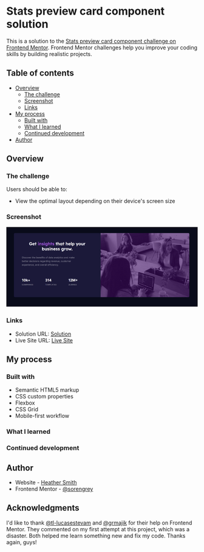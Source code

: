 # Stats preview card component solution

This is a solution to the [Stats preview card component challenge on Frontend Mentor](https://www.frontendmentor.io/challenges/stats-preview-card-component-8JqbgoU62). Frontend Mentor challenges help you improve your coding skills by building realistic projects. 

## Table of contents

- [Overview](#overview)
  - [The challenge](#the-challenge)
  - [Screenshot](#screenshot)
  - [Links](#links)
- [My process](#my-process)
  - [Built with](#built-with)
  - [What I learned](#what-i-learned)
  - [Continued development](#continued-development)
- [Author](#author)

## Overview

### The challenge

Users should be able to:

- View the optimal layout depending on their device's screen size

### Screenshot

![screenshot of the page](./images/screenshot.png)

### Links

- Solution URL: [Solution](https://www.frontendmentor.io/solutions/html-css-google-fonts-Kh9mkbabd)
- Live Site URL: [Live Site](https://sorengrey.github.io/new-stats-preview-card-component/)

## My process

### Built with

- Semantic HTML5 markup
- CSS custom properties
- Flexbox
- CSS Grid
- Mobile-first workflow

### What I learned


### Continued development


## Author

- Website - [Heather Smith](https://sorengrey.github.io/current-portfolio/)
- Frontend Mentor - [@sorengrey](https://www.frontendmentor.io/profile/sorengrey)


## Acknowledgments

I'd like to thank [@tl-lucasestevam](https://github.com/tl-lucasestevam) and [@grmajik](https://github.com/grmajik) for their help on Frontend Mentor. They commented on my first attempt at this project, which was a disaster. Both helped me learn something new and fix my code. Thanks again, guys!